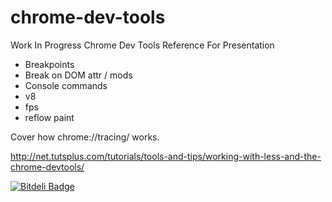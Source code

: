 chrome-dev-tools
================

Work In Progress Chrome Dev Tools Reference For Presentation

* Breakpoints
* Break on DOM attr / mods
* Console commands
* v8
* fps
* reflow paint

Cover how chrome://tracing/ works.

http://net.tutsplus.com/tutorials/tools-and-tips/working-with-less-and-the-chrome-devtools/


[![Bitdeli Badge](https://d2weczhvl823v0.cloudfront.net/bingeboy/chrome-dev-tools/trend.png)](https://bitdeli.com/free "Bitdeli Badge")


